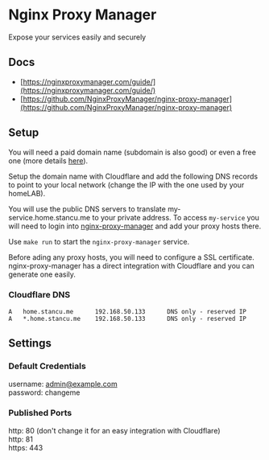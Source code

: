# Nginx Proxy Manager

Expose your services easily and securely

## Docs

- [https://nginxproxymanager.com/guide/](https://nginxproxymanager.com/guide/)
- [https://github.com/NginxProxyManager/nginx-proxy-manager](https://github.com/NginxProxyManager/nginx-proxy-manager)

## Setup

You will need a paid domain name (subdomain is also good) or even a free one (more details [here](https://www.getfreedomain.name)).

Setup the domain name with Cloudflare and add the following DNS records to point to your local network (change the IP with the one used by your homeLAB).

You will use the public DNS servers to translate my-service.home.stancu.me to your private address. To access `my-service` you will need to login into [nginx-proxy-manager](http://192.168.50.133:81) and add your proxy hosts there.

Use `make run` to start the `nginx-proxy-manager` service.

Before ading any proxy hosts, you will need to configure a SSL certificate. nginx-proxy-manager has a direct integration with Cloudflare and you can generate one easily.

### Cloudflare DNS

```
A   home.stancu.me      192.168.50.133      DNS only - reserved IP
A   *.home.stancu.me    192.168.50.133      DNS only - reserved IP
```

## Settings

### Default Credentials

username: admin@example.com  
password: changeme

### Published Ports

http: 80 (don't change it for an easy integration with Cloudflare)  
http: 81  
https: 443
